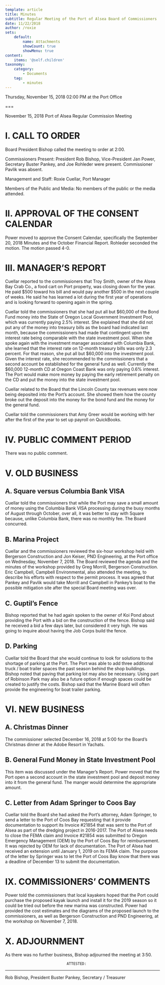 ```yaml
---
template: article
title: Minutes
subtitle: Regular Meeting of the Port of Alsea Board of Commissioners
date: 11/22/2018
author: /roxie
sets:
    default:
        name: Attachments
        showCount: true
        showMenu: true
content:
    items: '@self.children'
taxonomy:
    category: 
        - Documents
    tag: 
        - minutes
---
```


Thursday, November 15, 2018 02:00 PM at the Port Office

===

November 15, 2018
Port of Alsea Regular Commission Meeting

# I. CALL TO ORDER

Board President Bishop called the meeting to order at 2:00.

Commissioners Present:  President Rob Bishop, Vice-President Jan Power, Secretary Buster Pankey, and Joe Rohleder were present.  Commissioner Pavlik was absent. 

Management and Staff:  Roxie Cuellar, Port Manager

Members of the Public and Media:	  No members of the public or the media attended.

# II. APPROVAL OF THE CONSENT CALENDAR

Power moved to approve the Consent Calendar, specifically the September 20, 2018 Minutes and the October Financial Report.  Rohleder seconded the motion.  The motion passed 4-0.

# III. MANAGER’S REPORT

Cuellar reported to the commissioners that Troy Smith, owner of the Alsea Bay Crab Co., a food cart on Port property, was closing down for the year.  He paid $500 toward his bill and would pay another $500 in the next couple of weeks.  He said he has learned a lot during the first year of operations and is looking forward to opening again in the spring.

Cuellar told the commissioners that she had put all but $60,000 of the Bond Fund money into the State of Oregon Local Government Investment Pool, which was currently paying 2.5% interest.  She explained that she did not put any of the money into treasury bills as the board had indicated last month, because the commissioners had made that contingent upon the interest rate being comparable with the state investment pool.  When she spoke again with the investment manager associated with Columbia Bank, she learned that the interest rate on 12-month treasury bills was only 2.3 percent.  For that reason, she put all but $60,000 into the investment pool.  Given the interest rate, she recommended to the commissioners that a second account be established for the general fund as well.  Currently the $60,000 12-month CD at Oregon Coast Bank was only paying 0.6% interest.  The Port would make more money by paying the early retirement penalty on the CD and put the money into the state investment pool.

Cuellar related to the Board that the Lincoln County tax revenues were now being deposited into the Port’s account.  She showed them how the county broke out the deposit into the money for the bond fund and the money for the general fund.

Cuellar told the commissioners that Amy Greer would be working with her after the first of the year to set up payroll on QuickBooks.
 

# IV. PUBLIC COMMENT PERIOD

There was no public comment.

# V.  OLD BUSINESS

## A. Square versus Columbia Bank VISA

Cuellar told the commissioners that while the Port may save a small amount of money using the Columbia Bank VISA processing during the busy months of August through October, over all, it was better to stay with Square because, unlike Columbia Bank, there was no monthly fee.  The Board concurred.

## B. 	Marina Project

Cuellar and the commissioners reviewed the six-hour workshop held with Bergerson Construction and Jon Keiser, PND Engineering, at the Port office on Wednesday, November 7, 2018.  The Board reviewed the agenda and the minutes of the workshop provided by Greg Morrill, Bergerson Construction.  Eric Campbell, Campbell Environmental, also attended the meeting, to describe his efforts with respect to the permit process.  It was agreed that Pankey and Pavlik would take Morrill and Campbell in Pankey’s boat to the possible mitigation site after the special Board meeting was over. 

## C.   	Guptil’s Fence

Bishop reported that he had again spoken to the owner of Koi Pond about providing the Port with a bid on the construction of the fence.  Bishop said he received a bid a few days later, but considered it very high.  He was going to inquire about having the Job Corps build the fence.

## D.  	Parking

Cuellar told the Board that she would continue to look for solutions to the shortage of parking at the Port.  The Port was able to add three additional truck / boat trailer spaces the past season behind the shop buildings.  Bishop noted that paving that parking lot may also be necessary.  Using part of Robinson Park may also be a future option if enough spaces could be created to justify the costs.  Bishop said that the Marine Board will often provide the engineering for boat trailer parking.

# VI. NEW BUSINESS

## A.   	Christmas Dinner

The commissioner selected December 16, 2018 at 5:00 for the Board’s Christmas dinner at the Adobe Resort in Yachats.

## B.  	General Fund Money in State Investment Pool

This item was discussed under the Manager’s Report.  Power moved that the Port open a second account in the state investment pool and deposit money into it from the general fund.  The manger would determine the appropriate amount.

## C.   	Letter from Adam Springer to Coos Bay

Cuellar told the Board she had asked the Port’s attorney, Adam Springer, to send a letter to the Port of Coos Bay requesting that it provide documentation to support its Invoice #21854 that was sent to the Port of Alsea as part of the dredging project in 2016-2017.  The Port of Alsea needs to close the FEMA claim and Invoice #21854 was submitted to Oregon Emergency Management (OEM) by the Port of Coos Bay for reimbursement.  It was rejected by OEM for lack of documentation.  The Port of Alsea had received an extension until January 1, 2019 on its FEMA claim.  The purpose of the letter by Springer was to let the Port of Coos Bay know that there was a deadline of December 13 to submit the documentation.

	
# IX. COMMISSIONERS’ COMMENTS

Power told the commissioners that local kayakers hoped that the Port could purchase the proposed kayak launch and install it for the 2019 season so it could be tried out before the new marina was constructed.  Power had provided the cost estimates and the diagrams of the proposed launch to the commissioners, as well as Bergerson Construction and PND Engineering, at the workshop on November 7, 2018.

# X. 	ADJOURNMENT

As there was no further business, Bishop adjourned the meeting at 3:50.


								ATTESTED:




______________________________________	____________________________________
Rob Bishop, President					 Buster Pankey, Secretary / Treasurer 



